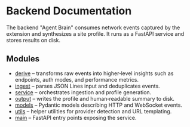 # Backend Documentation

The backend "Agent Brain" consumes network events captured by the extension and synthesizes a site profile.  It runs as a FastAPI service and stores results on disk.

## Modules
- [derive](modules/derive/) – transforms raw events into higher‑level insights such as endpoints, auth modes, and performance metrics.
- [ingest](modules/ingest/) – parses JSON Lines input and deduplicates events.
- [service](modules/service/) – orchestrates ingestion and profile generation.
- [output](modules/output/) – writes the profile and human‑readable summary to disk.
- [models](modules/models/) – Pydantic models describing HTTP and WebSocket events.
- [utils](modules/utils/) – helper utilities for provider detection and URL templating.
- [main](modules/main/) – FastAPI entry points exposing the service.
